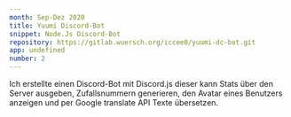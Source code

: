 ```yaml
---
month: Sep-Dez 2020
title: Yuumi Discord-Bot
snippet: Node.Js Discord-Bot
repository: https://gitlab.wuersch.org/iccee0/yuumi-dc-bot.git
app: undefined
number: 2
---
```


Ich erstellte einen Discord-Bot mit Discord.js dieser kann Stats über den Server
ausgeben, Zufallsnummern generieren, den Avatar eines Benutzers anzeigen und per
Google translate API Texte übersetzen.
